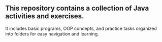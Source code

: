 ## This repository contains a collection of Java activities and exercises.
It includes basic programs, OOP concepts, and practice tasks organized into folders for easy navigation and learning.
